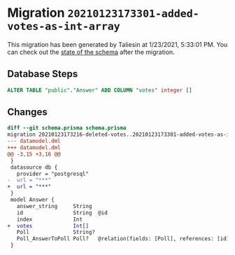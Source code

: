 # Migration `20210123173301-added-votes-as-int-array`

This migration has been generated by Taliesin at 1/23/2021, 5:33:01 PM.
You can check out the [state of the schema](./schema.prisma) after the migration.

## Database Steps

```sql
ALTER TABLE "public"."Answer" ADD COLUMN "votes" integer []  
```

## Changes

```diff
diff --git schema.prisma schema.prisma
migration 20210123173216-deleted-votes..20210123173301-added-votes-as-int-array
--- datamodel.dml
+++ datamodel.dml
@@ -3,15 +3,16 @@
 }
 datasource db {
   provider = "postgresql"
-  url = "***"
+  url = "***"
 }
 model Answer {
   answer_string     String
   id                String  @id
   index             Int
+  votes             Int[]
   Poll              String?
   Poll_AnswerToPoll Poll?   @relation(fields: [Poll], references: [id])
 }
```


